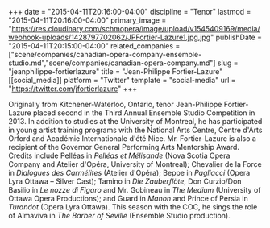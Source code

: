 +++
date = "2015-04-11T20:16:00-04:00"
discipline = "Tenor"
lastmod = "2015-04-11T20:16:00-04:00"
primary_image = "https://res.cloudinary.com/schmopera/image/upload/v1545409169/media/webhook-uploads/1428797702062/JPFortier-Lazure1.jpg.jpg"
publishDate = "2015-04-11T20:15:00-04:00"
related_companies = ["scene/companies/canadian-opera-company-ensemble-studio.md","scene/companies/canadian-opera-company.md"]
slug = "jeanphilippe-fortierlazure"
title = "Jean-Philippe Fortier-Lazure"
[[social_media]]
platform = "Twitter"
template = "social-media"
url = "https://twitter.com/jfortierlazure"
+++

<p>
	Originally from Kitchener-Waterloo, Ontario, <span class="GlossaryTerm">tenor</span> Jean-Philippe Fortier-Lazure placed second in the Third Annual Ensemble Studio Competition in 2013. In addition to studies at the University of Montreal, he has participated in young artist training programs with the National Arts Centre, Centre d'Arts Orford and Académie Internationale d'été Nice. Mr. Fortier-Lazure is also a recipient of the Governor General Performing Arts Mentorship Award. Credits include Pelléas in <em>Pelléas et Mélisande</em> (Nova Scotia Opera Company and Atelier d'Opéra, University of Montreal); Chevalier de la Force in <em>Dialogues des Carmélites </em>(Atelier d'Opéra); Beppe in <em>Pagliacci </em>(Opera Lyra Ottawa – Silver Cast); Tamino in <em>Die Zauberflöte</em>, Don Curzio/Don Basilio in <em>Le nozze di Figaro</em> and Mr. Gobineau in <em>The Medium</em> (University of Ottawa Opera Productions); and Guard in <em>Manon </em>and Prince of Persia in <em>Turandot </em>(Opera Lyra Ottawa). This season with the COC, he sings the role of Almaviva in <em>The Barber of Seville</em> (Ensemble Studio production).
</p>

